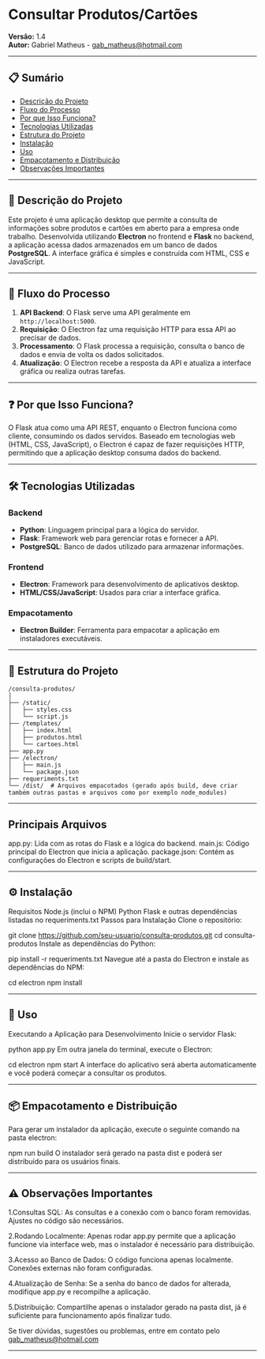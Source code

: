 # Consultar Produtos/Cartões

**Versão:** 1.4  
**Autor:** Gabriel Matheus - [gab_matheus@hotmail.com](mailto:gab_matheus@hotmail.com)

---

## 📋 Sumário

- [Descrição do Projeto](#descrição-do-projeto)
- [Fluxo do Processo](#fluxo-do-processo)
- [Por que Isso Funciona?](#por-que-isso-funciona)
- [Tecnologias Utilizadas](#tecnologias-utilizadas)
- [Estrutura do Projeto](#estrutura-do-projeto)
- [Instalação](#instalação)
- [Uso](#uso)
- [Empacotamento e Distribuição](#empacotamento-e-distribuição)
- [Observações Importantes](#observações-importantes)

---

## 📖 Descrição do Projeto

Este projeto é uma aplicação desktop que permite a consulta de informações sobre produtos e cartões em aberto para a empresa onde trabalho. Desenvolvida utilizando **Electron** no frontend e **Flask** no backend, a aplicação acessa dados armazenados em um banco de dados **PostgreSQL**. A interface gráfica é simples e construída com HTML, CSS e JavaScript.

---

## 🔄 Fluxo do Processo

1. **API Backend**: O Flask serve uma API geralmente em `http://localhost:5000`.
2. **Requisição**: O Electron faz uma requisição HTTP para essa API ao precisar de dados.
3. **Processamento**: O Flask processa a requisição, consulta o banco de dados e envia de volta os dados solicitados.
4. **Atualização**: O Electron recebe a resposta da API e atualiza a interface gráfica ou realiza outras tarefas.

---

## ❓ Por que Isso Funciona?

O Flask atua como uma API REST, enquanto o Electron funciona como cliente, consumindo os dados servidos. Baseado em tecnologias web (HTML, CSS, JavaScript), o Electron é capaz de fazer requisições HTTP, permitindo que a aplicação desktop consuma dados do backend.

---

## 🛠️ Tecnologias Utilizadas

### Backend

- **Python**: Linguagem principal para a lógica do servidor.
- **Flask**: Framework web para gerenciar rotas e fornecer a API.
- **PostgreSQL**: Banco de dados utilizado para armazenar informações.

### Frontend

- **Electron**: Framework para desenvolvimento de aplicativos desktop.
- **HTML/CSS/JavaScript**: Usados para criar a interface gráfica.

### Empacotamento

- **Electron Builder**: Ferramenta para empacotar a aplicação em instaladores executáveis.

---

## 📂 Estrutura do Projeto

```plaintext
/consulta-produtos/
│
├── /static/
│   ├── styles.css
│   └── script.js
├── /templates/
│   ├── index.html
│   ├── produtos.html
│   └── cartoes.html
├── app.py                   
├── /electron/                
│   ├── main.js               
│   └── package.json          
├── requeriments.txt          
└── /dist/  # Arquivos empacotados (gerado após build, deve criar também outras pastas e arquivos como por exemplo node_modules)
```
---

## Principais Arquivos
app.py: Lida com as rotas do Flask e a lógica do backend.
main.js: Código principal do Electron que inicia a aplicação.
package.json: Contém as configurações do Electron e scripts de build/start.

---

## ⚙️ Instalação
Requisitos
Node.js (inclui o NPM)
Python
Flask e outras dependências listadas no requeriments.txt
Passos para Instalação
Clone o repositório:

git clone https://github.com/seu-usuario/consulta-produtos.git
cd consulta-produtos
Instale as dependências do Python:

pip install -r requeriments.txt
Navegue até a pasta do Electron e instale as dependências do NPM:

cd electron
npm install

---

## 🚀 Uso
Executando a Aplicação para Desenvolvimento
Inicie o servidor Flask:

python app.py
Em outra janela do terminal, execute o Electron:

cd electron
npm start
A interface do aplicativo será aberta automaticamente e você poderá começar a consultar os produtos.

---

## 📦 Empacotamento e Distribuição
Para gerar um instalador da aplicação, execute o seguinte comando na pasta electron:

npm run build
O instalador será gerado na pasta dist e poderá ser distribuído para os usuários finais.

---

## ⚠️ Observações Importantes
1.Consultas SQL: As consultas e a conexão com o banco foram removidas. Ajustes no código são necessários.

2.Rodando Localmente: Apenas rodar app.py permite que a aplicação funcione via interface web, mas o instalador é necessário para distribuição.

3.Acesso ao Banco de Dados: O código funciona apenas localmente. Conexões externas não foram configuradas.

4.Atualização de Senha: Se a senha do banco de dados for alterada, modifique app.py e recompilhe a aplicação.

5.Distribuição: Compartilhe apenas o instalador gerado na pasta dist, já é suficiente para funcionamento após finalizar tudo.

Se tiver dúvidas, sugestões ou problemas, entre em contato pelo gab_matheus@hotmail.com

---
